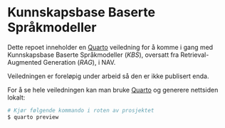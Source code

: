 # Kunnskapsbase Baserte Språkmodeller

Dette repoet inneholder en [Quarto](https://quarto.org/) veiledning for å komme
i gang med Kunnskapsbase Baserte Språkmodeller (_KBS_), oversatt fra
Retrieval-Augmented Generation (_RAG_), i NAV.

Veiledningen er foreløpig under arbeid så den er ikke publisert enda.

For å se hele veiledningen kan man bruke [Quarto](https://quarto.org/) og
generere nettsiden lokalt:

```bash
# Kjør følgende kommando i roten av prosjektet
$ quarto preview
```